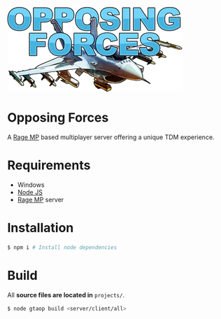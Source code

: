 ![logo](logo.png)

Opposing Forces
===

A [Rage MP](https://rage.mp) based multiplayer server offering a unique TDM experience.

# Requirements
* Windows
* [Node JS](https://nodejs.org)
* [Rage MP](https://rage.mp) server

# Installation
```bash
$ npm i # Install node dependencies
```

# Build
All **source files are located in** ```projects/```.
```bash
$ node gtaop build <server/client/all>
```
